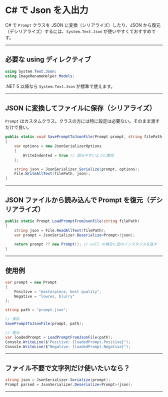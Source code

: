 # C# で Json を入出力

C# で `Prompt` クラスを JSON に変換（シリアライズ）したり、JSON から復元（デシリアライズ）するには、`System.Text.Json` が使いやすくておすすめです。

---

## 必要な using ディレクティブ

```csharp
using System.Text.Json;
using ImageRenameHelper.Models;
```

.NET 5 以降なら `System.Text.Json` が標準で使えます。

---

## JSON に変換してファイルに保存（シリアライズ）

`Prompt` はカスタムクラス。クラスの方には特に設定は必要ない。そのまま渡すだけで良い。

```csharp
public static void SavePromptToJsonFile(Prompt prompt, string filePath)
{
    var options = new JsonSerializerOptions
    {
        WriteIndented = true // 読みやすいように整形
    };

    string json = JsonSerializer.Serialize(prompt, options);
    File.WriteAllText(filePath, json);
}
```

---

## JSON ファイルから読み込んで Prompt を復元（デシリアライズ）

```csharp
public static Prompt LoadPromptFromJsonFile(string filePath)
{
    string json = File.ReadAllText(filePath);
    var prompt = JsonSerializer.Deserialize<Prompt>(json);
    
    return prompt ?? new Prompt(); // null の場合に空のインスタンスを返す
}
```

---

## 使用例

```csharp
var prompt = new Prompt
{
    Positive = "masterpiece, best quality",
    Negative = "lowres, blurry"
};

string path = "prompt.json";

// 保存
SavePromptToJsonFile(prompt, path);

// 復元
var loadedPrompt = LoadPromptFromJsonFile(path);
Console.WriteLine($"Positive: {loadedPrompt.Positive}");
Console.WriteLine($"Negative: {loadedPrompt.Negative}");
```

---

## ファイル不要で文字列だけ使いたいなら？

```csharp
string json = JsonSerializer.Serialize(prompt);
Prompt parsed = JsonSerializer.Deserialize<Prompt>(json);
```

---